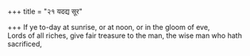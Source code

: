 +++
title = "२१ यदद्य सूर"

+++
If ye to-day at sunrise, or at noon, or in the gloom of eve,  
     Lords of all riches, give fair treasure to the man, the wise man who hath sacrificed,